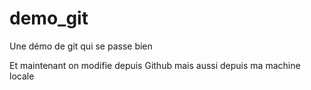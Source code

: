 # demo_git
Une démo de git qui se passe bien

Et maintenant on modifie depuis Github
mais aussi depuis ma machine locale
